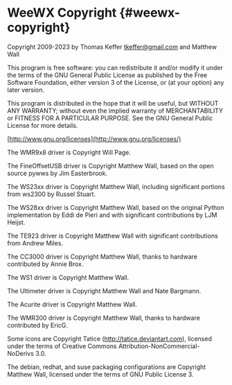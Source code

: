 # WeeWX Copyright {#weewx-copyright}

Copyright 2009-2023 by Thomas Keffer <tkeffer@gmail.com> and Matthew Wall

This program is free software: you can redistribute it and/or modify it
under the terms of the GNU General Public License as published by the
Free Software Foundation, either version 3 of the License, or (at your
option) any later version.

This program is distributed in the hope that it will be useful, but
WITHOUT ANY WARRANTY; without even the implied warranty of
MERCHANTABILITY or FITNESS FOR A PARTICULAR PURPOSE. See the GNU General
Public License for more details.

[http://www.gnu.org/licenses](http://www.gnu.org/licenses/)

The WMR9x8 driver is Copyright Will Page.

The FineOffsetUSB driver is Copyright Matthew Wall, based on the open
source pywws by Jim Easterbrook.

The WS23xx driver is Copyright Matthew Wall, including significant
portions from ws2300 by Russel Stuart.

The WS28xx driver is Copyright Matthew Wall, based on the original
Python implementation by Eddi de Pieri and with significant
contributions by LJM Heijst.

The TE923 driver is Copyright Matthew Wall with significant
contributions from Andrew Miles.

The CC3000 driver is Copyright Matthew Wall, thanks to hardware
contributed by Annie Brox.

The WS1 driver is Copyright Matthew Wall.

The Ultimeter driver is Copyright Matthew Wall and Nate Bargmann.

The Acurite driver is Copyright Matthew Wall.

The WMR300 driver is Copyright Matthew Wall, thanks to hardware
contributed by EricG.

Some icons are Copyright Tatice (http://tatice.deviantart.com), licensed
under the terms of Creative Commons Attribution-NonCommercial-NoDerivs
3.0.

The debian, redhat, and suse packaging configurations are Copyright
Matthew Wall, licensed under the terms of GNU Public License 3.
